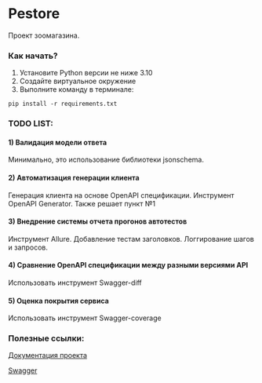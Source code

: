 # Pestore

Проект зоомагазина.

### Как начать?

1) Установите Python версии не ниже 3.10
2) Создайте виртуальное окружение
3) Выполните команду в терминале:

```
pip install -r requirements.txt
```

### TODO LIST:

#### 1) Валидация модели ответа
Минимально, это использование библиотеки jsonschema.
#### 2) Автоматизация генерации клиента
Генерация клиента на основе OpenAPI спецификации. Инструмент OpenAPI Generator. Также решает пункт №1
#### 3) Внедрение системы отчета прогонов автотестов
Инструмент Allure.
Добавление тестам заголовков.
Логгирование шагов и запросов.
#### 4) Сравнение OpenAPI спецификации между разными версиями API
Использовать инструмент Swagger-diff
#### 5) Оценка покрытия сервиса
Использовать инструмент Swagger-coverage
### Полезные ссылки:

[Документация проекта](https://www.google.ru/)

[Swagger](https://petstore.swagger.io/#/)
